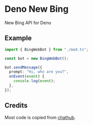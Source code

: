 # Deno New Bing
New Bing API for Deno

## Example
```ts
import { BingWebBot } from "./mod.ts";

const bot = new BingWebBot();

bot.sendMessage({
  prompt: "Hi, who are you?",
  onEvent(event) {
    console.log(event);
  },
});
```

## Credits
Most code is copied from [chathub](https://github.com/chathub-dev/chathub/tree/main/src/app/bots/bing).
